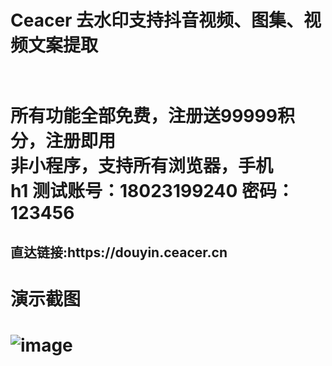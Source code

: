 <h1>Ceacer 去水印支持抖音视频、图集、视频文案提取<h1><br>
所有功能全部免费，注册送99999积分，注册即用<br>
非小程序，支持所有浏览器，手机<br>
h1 测试账号：18023199240 密码：123456<br>
<h2>直达链接:https://douyin.ceacer.cn</h2>
<h1>演示截图<h1>

![image](https://github.com/kevinceacer/Ceacer-/assets/73627512/d5a9c768-6ee2-4151-8e8b-26c4a5808643)
